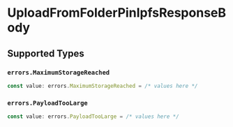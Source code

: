 # UploadFromFolderPinIpfsResponseBody


## Supported Types

### `errors.MaximumStorageReached`

```typescript
const value: errors.MaximumStorageReached = /* values here */
```

### `errors.PayloadTooLarge`

```typescript
const value: errors.PayloadTooLarge = /* values here */
```

